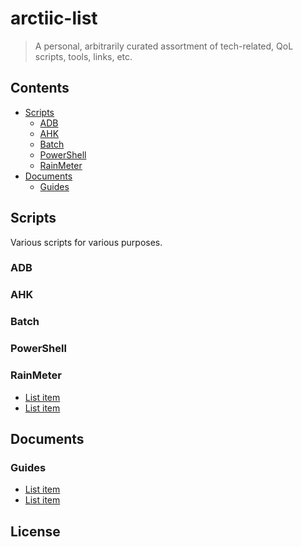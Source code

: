 # arctiic-list

> A personal, arbitrarily curated assortment of tech-related, QoL scripts, tools, links, etc.

## Contents
- [Scripts](#scripts)
  - [ADB](#adb)
  - [AHK](#ahk)
  - [Batch](#batch)
  - [PowerShell](#powershell)
  - [RainMeter](#rainmeter)
- [Documents](#documents)
  - [Guides](#guides)

## Scripts
Various scripts for various purposes.

### ADB

### AHK

### Batch

### PowerShell

### RainMeter
- [List item](http://example.com)
- [List item](http://example.com)

## Documents

### Guides

- [List item](http://example.com)
- [List item](http://example.com)

## License

